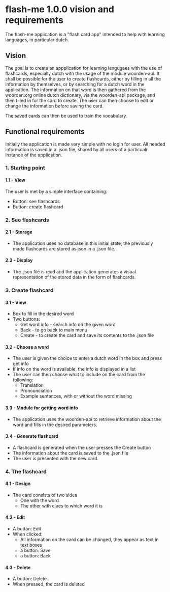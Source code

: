 # flash-me 1.0.0 vision and requirements

The flash-me application is a "flash card app" intended to help with learning languages, in particular dutch. 

## Vision
The goal is to create an appplication for learning langugaes with the use of flashcards, especially dutch with the usage of the module woorden-api.
It shall be possible for the user to create flashcards, either by filling in all the information by themselves, or by searching for a dutch word in the application. The information on that word is then gathered from the woorden.org online dutch dictionary, via the woorden-api package, and then filled in for the card to create. The user can then choose to edit or change the information before saving the card.

The saved cards can then be used to train the vocabulary. 

## Functional requirements

Initially the application is made very simple with no login for user. All needed information is saved in a .json file, shared by all users of a particualr instance of the application.

### 1. Starting point
#### 1.1 - View
The user is met by a simple interface containing:
* Button: see flashcards
* Button: create flashcard

### 2. See flashcards
#### 2.1 - Storage
* The application uses no database in this initial state, the previously made flashcards are stored as json in a .json file.
#### 2.2 - Display
* The .json file is read and the application generates a visual representation of the stored data in the form of flashcards.

### 3. Create flashcard
#### 3.1 - View
* Box to fill in the desired word
* Two buttons: 
  * Get word info - search info on the given word
  * Back - to go back to main menu
  * Create - to create the card and save its contents to the .json file
#### 3.2 - Choose a word
* The user is given the choice to enter a dutch word in the box and press get info
* If info on the word is available, the info is displayed in a list
* The user can then choose what to include on the card from the following:
  * Translation
  * Pronounciation
  * Example sentances, with or without the word missing
#### 3.3 - Module for getting word info
* The application uses the woorden-api to retrieve information about the word and fills in the desired parameters.
#### 3.4 - Generate flashcard
* A flashcard is generated when the user presses the Create button
* The information about the card is saved to the .json file
* The user is presented with the new card. 

### 4. The flashcard
#### 4.1 - Design
* The card consists of two sides
  * One with the word  
  * The other with clues to which word it is
#### 4.2 - Edit
* A button: Edit
* When clicked:
  * All information on the card can be changed, they appear as text in text boxes
  * a button: Save
  * a button: Back
#### 4.3 - Delete
* A button: Delete
* When pressed, the card is deleted